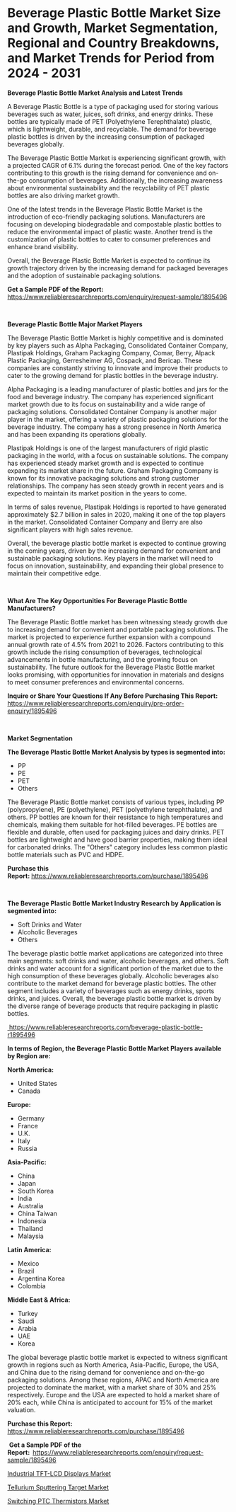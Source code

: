 <p><h1>Beverage Plastic Bottle Market Size and Growth, Market Segmentation, Regional and Country Breakdowns, and Market Trends for Period from 2024 -  2031</h1></p><p><strong>Beverage Plastic Bottle Market Analysis and Latest Trends</strong></p>
<p><p>A Beverage Plastic Bottle is a type of packaging used for storing various beverages such as water, juices, soft drinks, and energy drinks. These bottles are typically made of PET (Polyethylene Terephthalate) plastic, which is lightweight, durable, and recyclable. The demand for beverage plastic bottles is driven by the increasing consumption of packaged beverages globally.</p><p>The Beverage Plastic Bottle Market is experiencing significant growth, with a projected CAGR of 6.1% during the forecast period. One of the key factors contributing to this growth is the rising demand for convenience and on-the-go consumption of beverages. Additionally, the increasing awareness about environmental sustainability and the recyclability of PET plastic bottles are also driving market growth.</p><p>One of the latest trends in the Beverage Plastic Bottle Market is the introduction of eco-friendly packaging solutions. Manufacturers are focusing on developing biodegradable and compostable plastic bottles to reduce the environmental impact of plastic waste. Another trend is the customization of plastic bottles to cater to consumer preferences and enhance brand visibility.</p><p>Overall, the Beverage Plastic Bottle Market is expected to continue its growth trajectory driven by the increasing demand for packaged beverages and the adoption of sustainable packaging solutions.</p></p>
<p><strong>Get a Sample PDF of the Report:&nbsp;</strong> <a href="https://www.reliableresearchreports.com/enquiry/request-sample/1895496">https://www.reliableresearchreports.com/enquiry/request-sample/1895496</a></p>
<p>&nbsp;</p>
<p><strong>Beverage Plastic Bottle Major Market Players</strong></p>
<p><p>The Beverage Plastic Bottle Market is highly competitive and is dominated by key players such as Alpha Packaging, Consolidated Container Company, Plastipak Holdings, Graham Packaging Company, Comar, Berry, Alpack Plastic Packaging, Gerresheimer AG, Cospack, and Bericap. These companies are constantly striving to innovate and improve their products to cater to the growing demand for plastic bottles in the beverage industry.</p><p>Alpha Packaging is a leading manufacturer of plastic bottles and jars for the food and beverage industry. The company has experienced significant market growth due to its focus on sustainability and a wide range of packaging solutions. Consolidated Container Company is another major player in the market, offering a variety of plastic packaging solutions for the beverage industry. The company has a strong presence in North America and has been expanding its operations globally.</p><p>Plastipak Holdings is one of the largest manufacturers of rigid plastic packaging in the world, with a focus on sustainable solutions. The company has experienced steady market growth and is expected to continue expanding its market share in the future. Graham Packaging Company is known for its innovative packaging solutions and strong customer relationships. The company has seen steady growth in recent years and is expected to maintain its market position in the years to come.</p><p>In terms of sales revenue, Plastipak Holdings is reported to have generated approximately $2.7 billion in sales in 2020, making it one of the top players in the market. Consolidated Container Company and Berry are also significant players with high sales revenue.</p><p>Overall, the beverage plastic bottle market is expected to continue growing in the coming years, driven by the increasing demand for convenient and sustainable packaging solutions. Key players in the market will need to focus on innovation, sustainability, and expanding their global presence to maintain their competitive edge.</p></p>
<p>&nbsp;</p>
<p><strong>What Are The Key Opportunities For Beverage Plastic Bottle Manufacturers?</strong></p>
<p><p>The Beverage Plastic Bottle market has been witnessing steady growth due to increasing demand for convenient and portable packaging solutions. The market is projected to experience further expansion with a compound annual growth rate of 4.5% from 2021 to 2026. Factors contributing to this growth include the rising consumption of beverages, technological advancements in bottle manufacturing, and the growing focus on sustainability. The future outlook for the Beverage Plastic Bottle market looks promising, with opportunities for innovation in materials and designs to meet consumer preferences and environmental concerns.</p></p>
<p><strong>Inquire or Share Your Questions If Any Before Purchasing This Report:</strong> <a href="https://www.reliableresearchreports.com/enquiry/pre-order-enquiry/1895496">https://www.reliableresearchreports.com/enquiry/pre-order-enquiry/1895496</a></p>
<p>&nbsp;</p>
<p><strong>Market Segmentation</strong></p>
<p><strong>The Beverage Plastic Bottle Market Analysis by types is segmented into:</strong></p>
<p><ul><li>PP</li><li>PE</li><li>PET</li><li>Others</li></ul></p>
<p><p>The Beverage Plastic Bottle market consists of various types, including PP (polypropylene), PE (polyethylene), PET (polyethylene terephthalate), and others. PP bottles are known for their resistance to high temperatures and chemicals, making them suitable for hot-filled beverages. PE bottles are flexible and durable, often used for packaging juices and dairy drinks. PET bottles are lightweight and have good barrier properties, making them ideal for carbonated drinks. The "Others" category includes less common plastic bottle materials such as PVC and HDPE.</p></p>
<p><strong>Purchase this Report:&nbsp;</strong><a href="https://www.reliableresearchreports.com/purchase/1895496">https://www.reliableresearchreports.com/purchase/1895496</a></p>
<p>&nbsp;</p>
<p><strong>The Beverage Plastic Bottle Market Industry Research by Application is segmented into:</strong></p>
<p><ul><li>Soft Drinks and Water</li><li>Alcoholic Beverages</li><li>Others</li></ul></p>
<p><p>The beverage plastic bottle market applications are categorized into three main segments: soft drinks and water, alcoholic beverages, and others. Soft drinks and water account for a significant portion of the market due to the high consumption of these beverages globally. Alcoholic beverages also contribute to the market demand for beverage plastic bottles. The other segment includes a variety of beverages such as energy drinks, sports drinks, and juices. Overall, the beverage plastic bottle market is driven by the diverse range of beverage products that require packaging in plastic bottles.</p></p>
<p><a href="https://www.reliableresearchreports.com/beverage-plastic-bottle-r1895496">&nbsp;https://www.reliableresearchreports.com/beverage-plastic-bottle-r1895496</a></p>
<p><strong>In terms of Region, the Beverage Plastic Bottle Market Players available by Region are:</strong></p>
<p>
    <p> <strong> North America: </strong>
        <ul>
            <li>United States</li>
            <li>Canada</li>
        </ul>
        </p> 
    <p> <strong> Europe: </strong>
        <ul>
            <li>Germany</li>
            <li>France</li>
            <li>U.K.</li>
            <li>Italy</li>
            <li>Russia</li>
        </ul>
        </p> 
    <p> <strong> Asia-Pacific: </strong>
        <ul>
            <li>China</li>
            <li>Japan</li>
            <li>South Korea</li>
            <li>India</li>
            <li>Australia</li>
            <li>China Taiwan</li>
            <li>Indonesia</li>
            <li>Thailand</li>
            <li>Malaysia</li>
        </ul>
        </p> 
    <p> <strong> Latin America: </strong>
        <ul>
            <li>Mexico</li>
            <li>Brazil</li>
            <li>Argentina Korea</li>
            <li>Colombia</li>
        </ul>
        </p> 
    <p> <strong> Middle East & Africa: </strong>
        <ul>
            <li>Turkey</li>
            <li>Saudi</li>
            <li>Arabia</li>
            <li>UAE</li>
            <li>Korea</li>
        </ul>
    </p>
    </p>
<p><p>The global beverage plastic bottle market is expected to witness significant growth in regions such as North America, Asia-Pacific, Europe, the USA, and China due to the rising demand for convenience and on-the-go packaging solutions. Among these regions, APAC and North America are projected to dominate the market, with a market share of 30% and 25% respectively. Europe and the USA are expected to hold a market share of 20% each, while China is anticipated to account for 15% of the market valuation.</p></p>
<p><strong>Purchase this Report: </strong><a href="https://www.reliableresearchreports.com/purchase/1895496">https://www.reliableresearchreports.com/purchase/1895496</a></p>
<p>&nbsp;<strong>Get a Sample PDF of the Report:&nbsp;&nbsp;</strong><a href="https://www.reliableresearchreports.com/enquiry/request-sample/1895496">https://www.reliableresearchreports.com/enquiry/request-sample/1895496</a></p>
<p><strong></strong></p>
<p><p><a href="https://medium.com/@sac-m/industrial-tft-lcd-displays-market-research-report-market-forecast-and-growth-prospects-with-a-6b2724e8a0ca">Industrial TFT-LCD Displays Market</a></p><p><a href="https://github.com/dayanaaunders7856/Market-Research-Report-List-1/blob/main/tellurium-sputtering-target-market.md">Tellurium Sputtering Target Market</a></p><p><a href="https://medium.com/@henrykihn_12939/switching-ptc-thermistors-market-size-share-trends-analysis-report-by-end-use-overcurrent-2004356eeeb4">Switching PTC Thermistors Market</a></p></p>